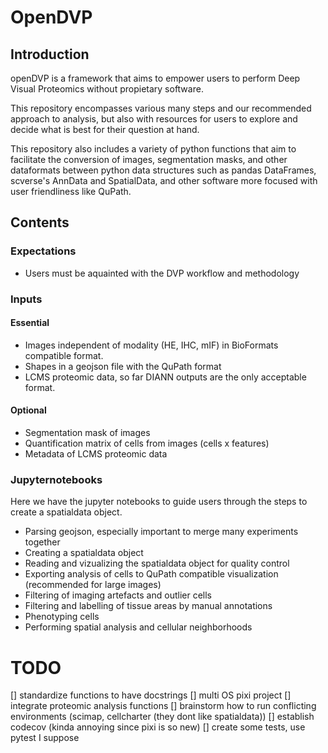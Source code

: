 # OpenDVP

## Introduction

openDVP is a framework that aims to empower users to perform Deep Visual Proteomics without propietary software.

This repository encompasses various many steps and our recommended approach to analysis, but also with resources for users to explore and decide what is best for their question at hand.

This repository also includes a variety of python functions that aim to facilitate the conversion of images, segmentation masks, and other dataformats between python data structures such as pandas DataFrames, scverse's AnnData and SpatialData, and other software more focused with user friendliness like QuPath.

## Contents

### Expectations

- Users must be aquainted with the DVP workflow and methodology

### Inputs

#### Essential

- Images independent of modality (HE, IHC, mIF) in BioFormats compatible format.
- Shapes in a geojson file with the QuPath format
- LCMS proteomic data, so far DIANN outputs are the only acceptable format.

#### Optional

- Segmentation mask of images
- Quantification matrix of cells from images (cells x features)
- Metadata of LCMS proteomic data

### Jupyternotebooks

Here we have the jupyter notebooks to guide users through the steps to create a spatialdata object.

- Parsing geojson, especially important to merge many experiments together
- Creating a spatialdata object
- Reading and vizualizing the spatialdata object for quality control
- Exporting analysis of cells to QuPath compatible visualization (recommended for large images)
- Filtering of imaging artefacts and outlier cells
- Filtering and labelling of tissue areas by manual annotations
- Phenotyping cells
- Performing spatial analysis and cellular neighborhoods

# TODO

[] standardize functions to have docstrings
[] multi OS pixi project
[] integrate proteomic analysis functions
[] brainstorm how to run conflicting environments (scimap, cellcharter (they dont like spatialdata))
[] establish codecov (kinda annoying since pixi is so new)
[] create some tests, use pytest I suppose